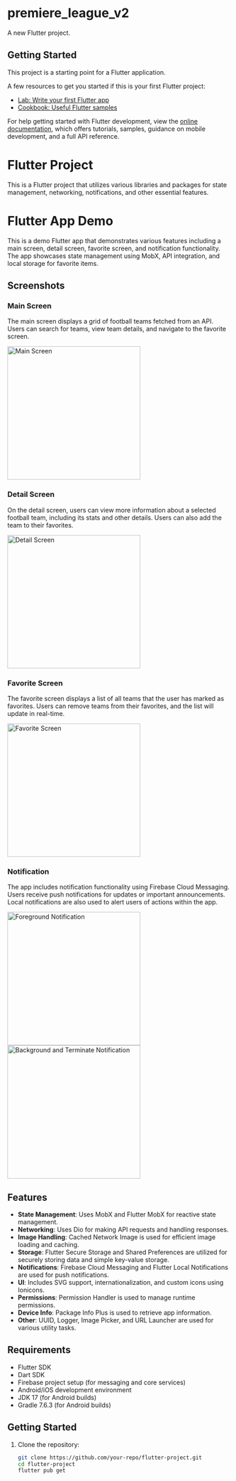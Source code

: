 # premiere_league_v2

A new Flutter project.

## Getting Started

This project is a starting point for a Flutter application.

A few resources to get you started if this is your first Flutter project:

- [Lab: Write your first Flutter app](https://docs.flutter.dev/get-started/codelab)
- [Cookbook: Useful Flutter samples](https://docs.flutter.dev/cookbook)

For help getting started with Flutter development, view the
[online documentation](https://docs.flutter.dev/), which offers tutorials,
samples, guidance on mobile development, and a full API reference.


# Flutter Project

This is a Flutter project that utilizes various libraries and packages for state management, networking, notifications, and other essential features.

# Flutter App Demo

This is a demo Flutter app that demonstrates various features including a main screen, detail screen, favorite screen, and notification functionality. The app showcases state management using MobX, API integration, and local storage for favorite items.

## Screenshots

### Main Screen

The main screen displays a grid of football teams fetched from an API. Users can search for teams, view team details, and navigate to the favorite screen.

<img src="https://github.com/user-attachments/assets/6b07bf1b-e04b-4f3f-9bae-d7102b7c15fe" alt="Main Screen" width="300"/>

### Detail Screen

On the detail screen, users can view more information about a selected football team, including its stats and other details. Users can also add the team to their favorites.

<img src="https://github.com/user-attachments/assets/47ae9db4-9ec0-4bfd-bee5-49796748c226" alt="Detail Screen" width="300"/>

### Favorite Screen

The favorite screen displays a list of all teams that the user has marked as favorites. Users can remove teams from their favorites, and the list will update in real-time.

<img src="https://github.com/user-attachments/assets/92671f3c-57a3-4499-8772-4e4e3204fb7e" alt="Favorite Screen" width="300"/>

### Notification

The app includes notification functionality using Firebase Cloud Messaging. Users receive push notifications for updates or important announcements. Local notifications are also used to alert users of actions within the app.

<img src="https://github.com/user-attachments/assets/88be45f7-d91d-4d34-a007-106ba82a189a" alt="Foreground Notification" width="300"/>

<img src="https://github.com/user-attachments/assets/e0796f2f-8bad-4d1c-9a9e-df625421260d" alt="Background and Terminate Notification" width="300"/>

## Features

- **State Management**: Uses MobX and Flutter MobX for reactive state management.
- **Networking**: Uses Dio for making API requests and handling responses.
- **Image Handling**: Cached Network Image is used for efficient image loading and caching.
- **Storage**: Flutter Secure Storage and Shared Preferences are utilized for securely storing data and simple key-value storage.
- **Notifications**: Firebase Cloud Messaging and Flutter Local Notifications are used for push notifications.
- **UI**: Includes SVG support, internationalization, and custom icons using Ionicons.
- **Permissions**: Permission Handler is used to manage runtime permissions.
- **Device Info**: Package Info Plus is used to retrieve app information.
- **Other**: UUID, Logger, Image Picker, and URL Launcher are used for various utility tasks.

## Requirements

- Flutter SDK
- Dart SDK
- Firebase project setup (for messaging and core services)
- Android/iOS development environment
- JDK 17 (for Android builds)
- Gradle 7.6.3 (for Android builds)

## Getting Started

1. Clone the repository:
   ```bash
   git clone https://github.com/your-repo/flutter-project.git
   cd flutter-project
   flutter pub get
